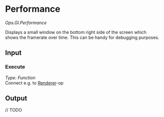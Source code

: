 # Performance

*Ops.Gl.Performance*  

Displays a small window on the bottom right side of the screen which shows the framerate over time. This can be handy for debugging purposes.

## Input

### Execute

*Type: Function*  
Connect e.g. to [Renderer](../Ops.Gl.Renderer/Ops.Gl.Renderer.md)-op

## Output

// TODO